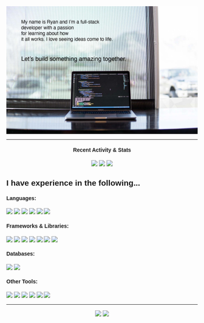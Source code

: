 <div class="big-container" style="font-family: 'Helvetica'">
    <div class="head-banner">
        <img src="banner-image-header.jpg" border=0 width="800" align="center">
    </div>
    <div class="info-badges">
        <hr>
        <h4 align="center">Recent Activity & Stats</h4>
        <div align="center">
            <img src="https://badges.pufler.dev/repos/ryan-bradshaw"/>
            <img src="https://badges.pufler.dev/commits/monthly/ryan-bradshaw"/>
            <img src="https://badges.pufler.dev/visits/ryan-bradshaw/ryan-bradshaw"/>
        </div>
    </div>
    <div class="main">
        <div class="technologies">
            <h2>I have experience in the following...</h2>
            <h4>Languages: </h4>
                <img src="https://img.shields.io/badge/HTML5-E34F26?style=for-the-badge&logo=html5&logoColor=white"/>
                <img src="https://img.shields.io/badge/CSS3-1572B6?style=for-the-badge&logo=css3&logoColor=white" />
                <img src="https://img.shields.io/badge/JavaScript-F7DF1E?style=for-the-badge&logo=javascript&logoColor=black"/>
                <img src="https://img.shields.io/badge/Python-3776AB?style=for-the-badge&logo=python&logoColor=white"/>
                <img src="https://img.shields.io/badge/Java-ED8B00?style=for-the-badge&logo=java&logoColor=white"/>
                <img src="https://img.shields.io/badge/PHP-777BB4?style=for-the-badge&logo=php&logoColor=white"/>
                <!-- <img src="https://img.shields.io/badge/Rust-000000?style=for-the-badge&logo=rust&logoColor=white"/> -->
                <!-- <img src="https://img.shields.io/badge/Solidity-e6e6e6?style=for-the-badge&logo=solidity&logoColor=black"/>-->
            <h4>Frameworks & Libraries: </h4>
                <img src="https://img.shields.io/badge/-Nodejs-white?style=for-the-badge&logo=Node.js"/>
                <img src="https://img.shields.io/badge/-React-212121?style=for-the-badge&logo=react"/>
                <img src="https://img.shields.io/badge/Wordpress-21759B?style=for-the-badge&logo=wordpress&logoColor=white"/>
                <img src="https://img.shields.io/badge/-Bootstrap-563D7C?style=for-the-badge&logo=bootstrap"/>
                <img src="https://img.shields.io/badge/-Express-22AE5A?style=for-the-badge&logo=express"/>
                <img src="https://img.shields.io/badge/Flask-000000?style=for-the-badge&logo=flask&logoColor=white"/>
                <img src="https://img.shields.io/badge/npm-CB3837?style=for-the-badge&logo=npm&logoColor=white"/>
                <!-- add badge for axios? -->
            <h4>Databases: </h4>
                <img src="https://img.shields.io/badge/-MySQL-DD8A00?style=for-the-badge&logo=mysql"/>
                <img src="https://img.shields.io/badge/-MongoDB-FFF?style=for-the-badge&logo=mongodb"/>
            <h4>Other Tools: </h4>
                <img src="https://img.shields.io/badge/-Spring-166E3A?style=for-the-badge&logo=spring"/>
                <img src="https://img.shields.io/badge/-VSCode-282A36?style=for-the-badge&logo=visualstudiocode"/>
                <img src="https://img.shields.io/badge/Postman-FF6C37?style=for-the-badge&logo=Postman&logoColor=white"/>
                <img src="https://img.shields.io/badge/-GitHub-0D1117?style=for-the-badge&logo=github"/>
                <img src="https://img.shields.io/badge/-Trello-095ED9?style=for-the-badge&logo=trello"/>
                <img src="https://img.shields.io/badge/-LeetCode-FFA116?style=for-the-badge&logo=LeetCode&logoColor=black"/>
        </div>
        <div class="bio">
        </div>
    </div>
    <hr>
    <div class="github-stats">
        <p align="center">
        <img align="center" src="https://github-readme-stats.vercel.app/api?username=ryan-bradshaw&show_icons=true&theme=algolia&line_height=33">
        <img align="center" src="https://github-readme-stats.vercel.app/api/top-langs/?username=ryan-bradshaw&theme=algolia&hide=html,css&line_height=40">
        </p>
    </div>
</div>
